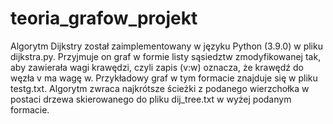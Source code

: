 # teoria_grafow_projekt

Algorytm Dijkstry został zaimplementowany w języku Python (3.9.0) w pliku dijkstra.py.
Przyjmuje on graf w formie listy sąsiedztw zmodyfikowanej tak, aby zawierała wagi krawędzi, czyli zapis (v:w) oznacza, że krawędź do węzła v ma wagę w.
Przykładowy graf w tym formacie znajduje się w pliku testg.txt.
Algorytm zwraca najkrótsze ścieżki z podanego wierzchołka w postaci drzewa skierowanego do pliku dij_tree.txt w wyżej podanym formacie.
